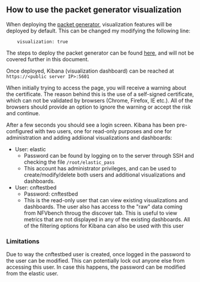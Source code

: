 ## How to use the packet generator visualization

When deploying the [packet generator](https://github.com/cncf/cnf-testbed/blob/master/comparison/ansible/packet_generator.yml), visualization features will be deployed by default. This can be changed my modifying the following line:
```
    visualization: true
```

The steps to deploy the packet generator can be found [here](https://github.com/cncf/cnf-testbed/blob/master/docs/Deploy_K8s_CNF_Testbed.md#deploy-packet-generator), and will not be covered further in this document.

Once deployed, Kibana (visualization dashboard) can be reached at `https://<public server IP>:5601`

When initially trying to access the page, you will receive a warning about the certificate. The reason behind this is the use of a self-signed certificate, which can not be validated by browsers (Chrome, Firefox, IE etc.). All of the browsers should provide an option to ignore the warning or accept the risk and continue.

After a few seconds you should see a login screen. Kibana has been pre-configured with two users, one for read-only purposes and one for administration and adding addiional visualizations and dashboards:

* User: elastic
  - Password can be found by logging on to the server through SSH and checking the file `/root/elastic_pass`
  - This account has administrator privileges, and can be used to create/modify/delete both users and additional visualizations and dashboards.
* User: cnftestbed
  - Password: cnftestbed
  - This is the read-only user that can view existing visualizations and dashboards. The user also has access to the "raw" data coming from NFVbench throug the discover tab. This is useful to view metrics that are not displayed in any of the existing dashboards. All of the filtering options for Kibana can also be used with this user

### Limitations
Due to way the cnftestbed user is created, once logged in the password to the user can be modified. This can potentially lock out anyone else from accessing this user. In case this happens, the password can be modified from the elastic user.
